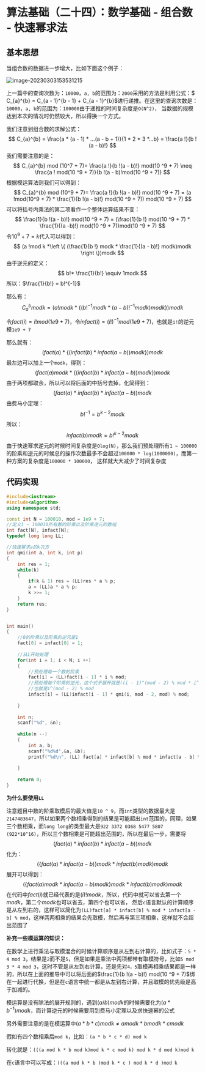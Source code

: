# 算法基础（二十四）：数学基础 - 组合数 - 快速幂求法

## 基本思想

当组合数的数据进一步增大，比如下面这个例子：

![image-20230303153531215](https://typora-1310242472.cos.ap-nanjing.myqcloud.com/typora_img/image-20230303153531215.png)

上一篇中的查询次数为：`10000`，`a, b`的范围为：`2000`采用的方法是利用公式：$ C_{a}^{b} = C_{a - 1}^{b - 1} + C_{a - 1}^{b}$进行递推。在这里的查询次数是：`10000`，`a, b`的范围为：`100000`由于递推的时间复杂度是`O(N^2)`， 当数据的规模达到本次的情况时仍然较大，所以得换一个方式。

我们注意到组合数的求解公式：
$$
C_{a}^{b} = \frac{a * (a - 1) * ...(a - b + 1)}{1 * 2 * 3 *...b} = \frac{a !}{b !(a - b)!}
$$
我们需要注意的是：
$$
C_{a}^{b} mod (10^7 + 7)= \frac{a !}{b !(a - b)!} mod(10 ^9 + 7) \neq  \frac{a ! mod(10 ^9 + 7)}{b !(a - b)!mod(10 ^9 + 7)}
$$
根据模运算法则我们可以得到：
$$
C_{a}^{b} mod (10^9 + 7)= \frac{a !}{b !(a - b)!} mod(10 ^9 + 7) = (a !mod(10^9 + 7) * \frac{1}{b !(a - b)!} mod(10 ^9 + 7)) mod(10 ^9 + 7)
$$
可以将括号内乘法的第二项看作一个整体运算结果不变：
$$
\frac{1}{b !(a - b)!} mod(10 ^9 + 7) = (\frac{1}{b !} mod(10 ^9 + 7) * \frac{1}{(a -b)!} mod(10 ^9 + 7))mod(10 ^9 + 7)
$$
令$10^9 + 7 = k$代入可以得到：
$$
(a !mod k *\left \{ (\frac{1}{b !} modk * \frac{1}{(a - b)!} modk)modk \right \})modk
$$
由于逆元的定义：
$$
b!* \frac{1}{b!} \equiv 1modk
$$
所以：$\frac{1}{b!} = b!^{-1}$

那么有：
$$
C_{a}^{b} mod k =(a !mod k *\left \{ (b!^{-1} modk *(a - b)!^{-1} modk)modk \right \})modk
$$


令$fact(i) = i! mod (1e9 + 7)$，令$infact(i) = (i!)^{-1} mod(1e9 + 7)$，也就是`i!`的逆元模`1e9 + 7`	

那么就有：
$$
(fact(a) *\left \{ (infact(b) *infact(a - b))modk \right \})modk
$$
最左边可以加上一个`modk`，得到：
$$
(fact(a) mod k *\left \{ (infact(b) *infact(a - b))modk \right \})modk
$$
由于两项都取余，所以可以将后面的中括号去掉，化简得到：
$$
(fact(a) * infact(b) * infact(a - b))modk
$$
由费马小定理：
$$
b!^{-1} = b^{k - 2} mod k
$$
所以：
$$
infact(b)modk =b!^{k - 2} mod k
$$
由于快速幂求逆元的时候时间复杂度是`Olog(N)`，那么我们预处理所有`1 ~ 100000`的阶乘和逆元的时候总的操作次数最多不会超过`100000 * log(1000000)`，而第一种方案的复杂度是`100000 * 100000`， 这样就大大减少了时间复杂度

## 代码实现

 ```c++
 #include<iostream>
 #include<algorithm>
 using namespace std;
 
 const int N = 100010, mod = 1e9 + 7;
 //定义1 ~ 100010所有数的阶乘以及阶乘逆元的数组
 int fact[N], infact[N];
 typedef long long LL;
 
 //快速幂求a的k次方
 int qmi(int a, int k, int p)
 {
     int res = 1;
     while(k)
     {
         if(k & 1) res = (LL)res * a % p;
         a = (LL)a * a % p;
         k >>= 1;
     }
     return res;
 }
 
 
 int main()
 {
     //0的阶乘以及阶乘的逆元是1
     fact[0] = infact[0] = 1;
     
     //从1开始处理
     for(int i = 1; i < N; i ++)
     {
         //预处理每一个数的阶乘
         fact[i] = (LL)fact[i - 1] * i % mod;
         //预处理每个阶乘的逆元，这个式子展开就是((i - 1)^(mod - 2) % mod * i^(mod - 2) % mod)  % mod
         //也就是i^(mod - 2) % mod
         infact[i] = (LL)infact[i - 1] * qmi(i, mod - 2, mod) % mod;
         
     }
     
     int n;
     scanf("%d", &n);
     
     while(n --)
     {
         int a, b;
         scanf("%d%d",&a, &b);
         printf("%d\n", (LL) fact[a] * infact[b] % mod * infact[a - b] % mod);
         
     }
     
     return 0;
 }
 ```

**为什么要使用`LL`**

注意题目中数的阶乘取模后的最大值是`10 ^ 9`，而`int`类型的数据最大是`2147483647`，所以如果两个数相乘得到的结果是可能超出`int`范围的，同理，如果三个数相乘，而`long long`的类型最大是`922 3372 0368 5477 5807 (922*10^16)`，所以三个数相乘是可能超出范围的，所以在最后一步，需要将
$$
(fact(a) * infact(b) * infact(a - b))modk
$$
化为：
$$
(\{fact(a) * infact(a - b)\}modk * infact(b)modk )modk
$$
展开可以得到：
$$
(\{fact(a)modk * infact(a - b)modk \} mod k * infact(b)modk)mod k
$$
在代码中$fact(i)$就已经代表的是$(i)!modk$，所以，代码中就可以省去第一个$modk$，第二个$mod k$也可以省去，第四个也可以省， 然后`c`语言默认的计算顺序是从左到右的，这样可以简化为`(LL)fact[a] * infact[b] % mod * infact[a - b] % mod`，这样两两相乘的结果会先取模，然后再与第三项相乘，这样就不会超出范围了

**补充一些模运算的知识：**

在数学上进行乘法与取模混合的时候计算顺序是从左到右计算的，比如式子：`5 * 4 mod 3`，结果是`2`而不是`5`，但是如果是乘法中两项都带有取模符号，比如`5 mod 3 * 4 mod 3`，这时不管是从左到右计算，还是先对`4，5`取模再相乘结果都是一样的，所以在上面的推导中可以将后面的$\frac{1}{b !(a - b)!} mod(10 ^9 + 7)$绑在一起进行代换，但是在`c`语言中统一都是从左到右计算，并且取模的优先级是高于加减的。

模运算是没有除法的展开规则的，遇到$(a / b)modk$的时候需要化为$(a * b ^ {-1})modk$，而计算逆元的时候需要用到费马小定理以及求快速幂的公式

另外需要注意的是在模运算中$(a * b * c) modk \ne a modk * bmodk * c modk$

假如有四个数相乘后`mod k`，比如：`(a * b * c * d) mod k`

转化就是：`(((a mod k * b mod k)mod k * c mod k) mod k * d mod k)mod k`

在`c`语言中可以写成：`(((a mod k * b )mod k * c ) mod k * d )mod k`

